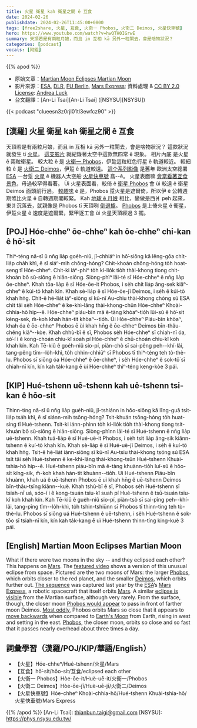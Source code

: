 ```yaml
---
title: 火星 衛星 kah 衛星之間 ê 互食
date: 2024-02-26
publishdate: 2024-02-26T11:45:00+0800
tags: [free2share, 火星, 互食, 火衛一 Phobos, 火衛二 Deimos, 火星快車號]
hero: https://www.youtube.com/watch?v=hwQTH0IGrwE
summary: 天頂若是有兩粒月娘，而且 in 互相 kā 另外一粒閘去，會是啥物狀況？
categories: [podcast]
vocals: [阿錕]
---
```


{{% apod %}}

- 原始文章：[Martian Moon Eclipses Martian Moon](https://apod.nasa.gov/apod/ap240226.html)
- 影片來源：[ESA](https://www.esa.int/), [DLR](https://www.dlr.de/EN/organisation-dlr/dlr/dlr-at-a-glance.html), [FU Berlin](https://www.fu-berlin.de/), [Mars Express](https://www.esa.int/Science_Exploration/Space_Science/Mars_Express); 資料處理 & [CC BY 2.0 License](https://creativecommons.org/licenses/by/2.0/): [Andrea Luck](https://twitter.com/andrluck)
- 台文翻譯：[An-Li Tsai][An-Li Tsai] ([NSYSU][NSYSU])

{{< podcast "clueesn3z0rjl01tl3ewfcz90" >}}

## [漢羅] 火星 衛星 kah 衛星之間 ê 互食
天頂若是有兩粒月娘，而且 in 互相 kā 另外一粒閘去，會是啥物狀況？
這款狀況就發生 tī [火星][Mars 1]。
[這支影片][featured video] 就紀錄著太空中這款無四常 ê 現象。
相片內底 是火星 ê 兩粒衛星。
較大粒 ê 是 [火衛一 Phobos][Phobos 1]，伊踅這粒紅色行星 ê 軌道較近。
較細粒 ê 是 [火衛二 Deimos][Deimos]，伊踅 ê 軌道較遠。
[這个系列影像][The sequence] 是舊年 歐洲太空總署 [ESA][ESA] 一台踅 [火星][Mars 2] ê 機器人太空船 [火星快車號][Mars Express] 翕--ê。
火星表面嘛 [會當看著互食景色][eclipse is visible]，毋過較罕得看著。
Ùi 火星表面看，較倚 ê [衛星 Phobos][Phobos would appear] 會 ùi 較遠 ê 衛星 Deimos 面頭前行過。
[較趣味][Most oddly] ê 是，Phobos 踅火星是遮爾倚，所以伊 ê 公轉週期煞比火星 ê 自轉週期閣較緊。
Kah [地球 ê 月娘][Earth's Moon] 相比，變做是西爿 peh 起來，東爿沉落去，就親像是 Phobos tī 天頂咧 [倒退攄][move backwards]。
[Phobos][Phobos 2] 是上倚火星 ê 衛星，伊踅火星 ê 速度是遮爾緊，緊甲逐工會 ùi 火星天頂經過 3 擺。

## [POJ] Hóe-chheⁿ ōe-chheⁿ kah ōe-chheⁿ chi-kan ê hō͘-si̍t
Thiⁿ-téng nā-sī ū nn̄g lia̍p goe̍h-niû, jî-chhiáⁿ in hō͘-siōng kā lēng-gōa chi̍t-lia̍p cha̍h khì, ē sī siáⁿ-mih chōng-hóng?
Chit-khoán chōng-hóng to̍h hoat-seng tī Hóe-chheⁿ.
Chit-ki iáⁿ-phìⁿ to̍h kí-lio̍k tio̍h thài-khong tiong chit-khoán bô sù-siông ê hiān-siōng.
Siòng-phìⁿ lāi-té sī Hóe-chheⁿ ê nn̄g lia̍p ōe-chheⁿ.
Khah tōa-lia̍p ê sī Hóe-ōe-it Phobos, i se̍h chit lia̍p âng-sek kiâⁿ-chheⁿ ê kúi-tō khah kīn.
Khah sè-lia̍p ê sī Hóe-ōe-jī Deimos, i se̍h ê kúi-tō khah hn̄g.
Chit-ê hē-lia̍t iáⁿ-siōng sī kū-nî Au-chiu thài-khong chóng sú ESA chi̍t tâi se̍h Hóe-chheⁿ ê ke-khì-lâng thài-khong-chûn Hóe-chheⁿ Khoài-chhia-hō hip--ê.
Hóe-chheⁿ piáu-bīn mā ē-tàng khòaⁿ-tio̍h lūi-sū ê hō͘-si̍t kéng-sek, m̄-koh khah hán-tit khòaⁿ--tio̍h.
Ùi Hóe-chheⁿ Piáu-bīn khòaⁿ, khah óa ê ōe-chheⁿ Phobos ē ùi khah hn̄g ê ōe-chheⁿ Deimos bīn-thâu-chêng kiâⁿ--kòe.
Khah chhù-bī ê sī, Phobos se̍h Hóe-chheⁿ sī chiah-nī óa, só͘-í i ê kong-choán chiu-kî soah pí Hóe-chheⁿ ê chū-choán chiu-kî koh khah kín.
Kah Tē-kiû ê goe̍h-niû sio-pí, piàn-chò sī sai-pêng peh--khí-lâi, tang-pêng tîm--lo̍h-khì, to̍h chhin-chhiūⁿ sī Phobos tī thiⁿ-téng teh tò-thè-lu.
Phobos sī siōng óa Hóe-chheⁿ ê ōe-chheⁿ, i se̍h Hóe-chheⁿ ê sok-tō͘ sī chiah-nī kín, kín kah ta̍k-kang ē ùi Hóe-chheⁿ thiⁿ-téng keng-kòe 3 pái.

## [KIP] Hué-tshenn uē-tshenn kah uē-tshenn tsi-kan ê hōo-si̍t
Thinn-tíng nā-sī ū nn̄g lia̍p gue̍h-niû, jî-tshiánn in hōo-siōng kā līng-guā tsi̍t-lia̍p tsa̍h khì, ē sī siánn-mih tsōng-hóng?
Tsit-khuán tsōng-hóng to̍h huat-sing tī Hué-tshenn.
Tsit-ki iánn-phìnn to̍h kí-lio̍k tio̍h thài-khong tiong tsit-khuán bô sù-siông ê hiān-siōng.
Siòng-phìnn lāi-té sī Hué-tshenn ê nn̄g lia̍p uē-tshenn.
Khah tuā-lia̍p ê sī Hué-uē-it Phobos, i se̍h tsit lia̍p âng-sik kiânn-tshenn ê kuí-tō khah kīn.
Khah sè-lia̍p ê sī Hué-uē-jī Deimos, i se̍h ê kuí-tō khah hn̄g.
Tsit-ê hē-lia̍t iánn-siōng sī kū-nî Au-tsiu thài-khong tsóng sú ESA tsi̍t tâi se̍h Hué-tshenn ê ke-khì-lâng thài-khong-tsûn Hué-tshenn Khuài-tshia-hō hip--ê.
Hué-tshenn piáu-bīn mā ē-tàng khuànn-tio̍h luī-sū ê hōo-si̍t kíng-sik, m̄-koh khah hán-tit khuànn--tio̍h.
Uì Hué-tshenn Piáu-bīn khuànn, khah uá ê uē-tshenn Phobos ē uì khah hn̄g ê uē-tshenn Deimos bīn-thâu-tsîng kiânn--kuè.
Khah tshù-bī ê sī, Phobos se̍h Hué-tshenn sī tsiah-nī uá, sóo-í i ê kong-tsuán tsiu-kî suah pí Hué-tshenn ê tsū-tsuán tsiu-kî koh khah kín.
Kah Tē-kiû ê gue̍h-niû sio-pí, piàn-tsò sī sai-pîng peh--khí-lâi, tang-pîng tîm--lo̍h-khì, to̍h tshin-tshiūnn sī Phobos tī thinn-tíng teh tò-thè-lu.
Phobos sī siōng uá Hué-tshenn ê uē-tshenn, i se̍h Hué-tshenn ê sok-tōo sī tsiah-nī kín, kín kah ta̍k-kang ē uì Hué-tshenn thinn-tíng king-kuè 3 pái.

## [English] Martian Moon Eclipses Martian Moon
What if there were two moons in the sky -- and they eclipsed each other?
This happens on [Mars][Mars 1].
The [featured video][featured video] shows a version of this unusual eclipse from space.
Pictured are the two moons of Mars: the larger [Phobos][Phobos 1], which orbits closer to the red planet, and the smaller [Deimos][Deimos], which orbits further out.
[The sequence][The sequence] was captured last year by the [ESA][ESA]’s [Mars Express][Mars Express], a robotic spacecraft that itself orbits [Mars][Mars 2].
A similar [eclipse is visible][eclipse is visible] from the Martian surface, although very rarely.
From the surface, though, the closer moon [Phobos would appear][Phobos would appear] to pass in front of farther moon Deimos.
[Most oddly][Most oddly], Phobos orbits Mars so close that it appears to [move backwards][move backwards] when compared to [Earth's Moon][Earth's Moon] from Earth, rising in west and setting in the east.
[Phobos][Phobos 2], the closer moon, orbits so close and so fast that it passes nearly overhead about three times a day.

## 詞彙學習（漢羅/POJ/KIP/華語/English）
- 【火星】Hóe-chheⁿ/Hué-tshenn/火星/Mars
- 【互食】hō͘-si̍t/hōo-si̍t/互食/eclipsed each other
- 【火衛一 Phobos】Hòe-ōe-it/Huè-uē-it/火衛一/Phobos
- 【火衛二 Deimos】Hòe-ōe-jī/Huè-uē-jī/火衛二/Deimos
- 【火星快車號】Hóe-chheⁿ Khoài-chhia-hō/Hué-tshenn Khuài-tshia-hō/火星快車號/Mars Express

{{% /apod %}}
[An-Li Tsai]: thianbun.taigi@gmail.com
[NSYSU]: https://phys.nsysu.edu.tw/

[copyright]: https://apod.nasa.gov/apod/fap/lib/about_apod.html#srapply
[License]: https://creativecommons.org/licenses/by/3.0/

[Mars 1]:https://science.nasa.gov/mars/
[featured video]:https://www.flickr.com/photos/192271236@N03/53339474142/in/photostream/
[Phobos 1]:https://apod.nasa.gov/apod/ap230731.html
[Deimos]:https://apod.nasa.gov/apod/ap010902.html
[The sequence]:https://www.flickr.com/photos/192271236@N03/53339522052/
[ESA]:https://www.esa.int/
[Mars Express]:https://www.esa.int/Science_Exploration/Space_Science/Mars_Express
[Mars 2]:https://en.wikipedia.org/wiki/Mars
[eclipse is visible]:https://apod.nasa.gov/apod/ap220509.html
[Phobos would appear]:https://en.wikipedia.org/wiki/Phobos_(moon)#/media/File:Phobos_fly-by_animation_ESA223006.gif
[Most oddly]:https://i2-prod.mirror.co.uk/incoming/article27598932.ece/ALTERNATES/s1200b/1_SWNS_SURPRISED_DOG_008.jpg
[move backwards]:https://en.wikipedia.org/wiki/Moonrise_and_moonset#Direction
[Earth's Moon]:https://apod.nasa.gov/apod/ap220421.html
[Phobos 2]:https://apod.nasa.gov/apod/ap220703.html
